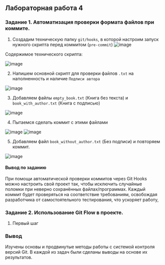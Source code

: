 ## Лабораторная работа 4

### Задание 1. Автоматизация проверки формата файлов при коммите.
1. Создадим техническую папку `git/hooks`, в которой настроим запуск нужного скрипта перед коммитом (`pre-commit`)
![image](https://github.com/user-attachments/assets/d83ec8c8-26c2-4a74-b831-43d20e0aa12b)

Содержимое технического скрипта:

![image](https://github.com/user-attachments/assets/ad0ffda8-4e06-4f28-9ede-719118f24771)

2. Напишем основной скрипт для проверки файлов `.txt` на наполненность и наличие `Подписи автора`

![image](https://github.com/user-attachments/assets/0ec16b6d-ea9c-426a-86f1-96034cb068f4)

3. Добавляем файлы `empty_book.txt` (Книга без текста) и `book_with_author.txt` (Книга с подписью)

![image](https://github.com/user-attachments/assets/0ccc6a27-6cb3-477c-b674-7b54a683c315)

4. Пытаемся сделать коммит с этими файлами

![image](https://github.com/user-attachments/assets/5c510c6e-94fd-4b1b-b319-7ef9db356902)
![image](https://github.com/user-attachments/assets/6a402469-6ce6-446f-8e7b-c716531745e9)

5. Добавляем файл `book_without_author.txt` (Без подписи) и повторяем коммит.

![image](https://github.com/user-attachments/assets/e67cbcc4-a523-4285-9d57-a0b6065e48d7)


#### Вывод по заданию
При помощи автоматической проверки коммитов через Git Hooks можно настроить свой проект так, чтобы исключить случайные поломки при неверно сохранённых файлах/программах.
Каждый коммит будет проверяться на соответствие требованиям, освобождая разработчика от самостоятельного тестирования, что ускоряет работу, 


### Задание 2. Использование Git Flow в проекте.
1. Первый шаг

### Вывод
Изучены основы и продвинутые методы работы с системой контроля версий Git. В каждой из задач были сделаны выводы на основе их результатов.
